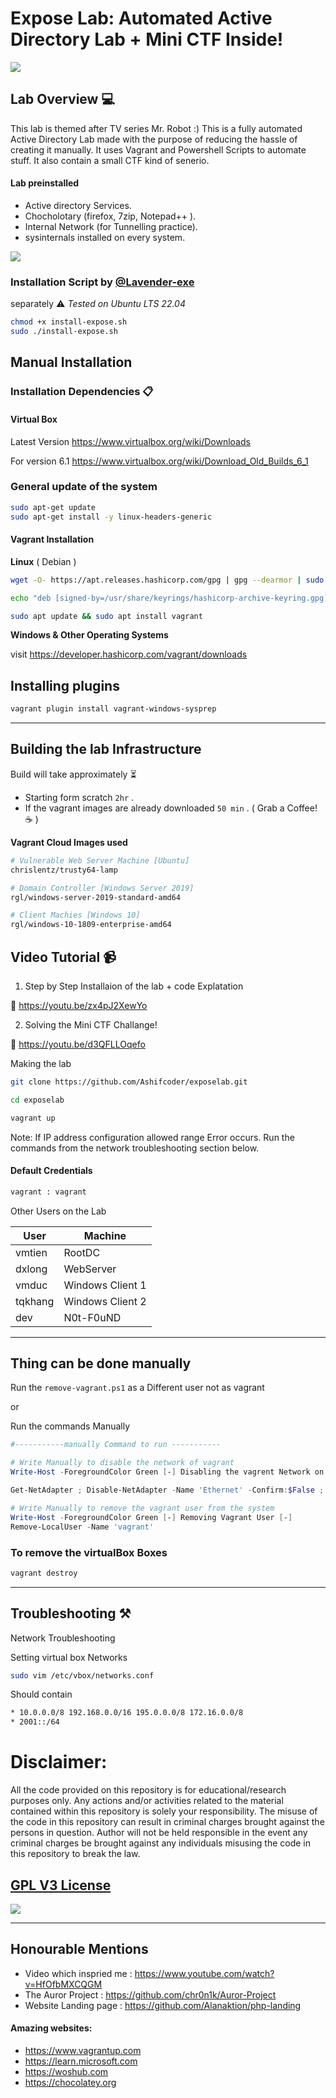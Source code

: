 # Expose Lab: Automated Active Directory Lab + Mini CTF Inside!

<img src="exposelab.png">

## Lab Overview 💻

This lab is themed after TV series Mr. Robot :)
This is a fully automated Active Directory Lab made with the purpose of reducing the hassle of creating it manually. It uses Vagrant and Powershell Scripts to automate stuff. It also contain a small CTF kind of senerio.

#### Lab preinstalled
- Active directory Services.
- Chocholotary (firefox, 7zip, Notepad++ ).
- Internal Network (for Tunnelling practice).
- sysinternals installed on every system.

<img src="lab.png">

### Installation Script by [@Lavender-exe](https://github.com/Lavender-exe)
separately ⚠
*Tested on Ubuntu LTS 22.04*
```bash
chmod +x install-expose.sh
sudo ./install-expose.sh
```

## Manual Installation

### Installation Dependencies 📋
#### Virtual Box

Latest Version
https://www.virtualbox.org/wiki/Downloads

For version 6.1
https://www.virtualbox.org/wiki/Download_Old_Builds_6_1


### General update of the system

```sh
sudo apt-get update 
sudo apt-get install -y linux-headers-generic
```

#### Vagrant Installation

**Linux** ( Debian )
```sh
wget -O- https://apt.releases.hashicorp.com/gpg | gpg --dearmor | sudo tee /usr/share/keyrings/hashicorp-archive-keyring.gpg
```

```sh
echo "deb [signed-by=/usr/share/keyrings/hashicorp-archive-keyring.gpg] https://apt.releases.hashicorp.com $(lsb_release -cs) main" | sudo tee /etc/apt/sources.list.d/hashicorp.list
```

```sh
sudo apt update && sudo apt install vagrant
```


**Windows & Other Operating Systems**

visit https://developer.hashicorp.com/vagrant/downloads

## Installing plugins 

```sh
vagrant plugin install vagrant-windows-sysprep
```

---

## Building the lab Infrastructure

Build will take approximately ⏳
- Starting form scratch `2hr` .
- If the vagrant images are already downloaded  `50 min` . ( Grab a Coffee! ☕️ )

**Vagrant Cloud Images used**

```sh
# Vulnerable Web Server Machine [Ubuntu]
chrislentz/trusty64-lamp

# Domain Controller [Windows Server 2019]
rgl/windows-server-2019-standard-amd64

# Client Machies [Windows 10]
rgl/windows-10-1809-enterprise-amd64
```

## Video Tutorial 📹

1. Step by Step Installaion of the lab + code Explatation

🔗 https://youtu.be/zx4pJ2XewYo 


2. Solving the Mini CTF Challange!

🔗 https://youtu.be/d3QFLLOqefo


Making the lab

```sh
git clone https://github.com/Ashifcoder/exposelab.git
```
```sh
cd exposelab
```
```sh
vagrant up
```
Note: If IP address configuration allowed range Error occurs. Run the commands from the network troubleshooting section below.

#### Default Credentials

```sh
vagrant : vagrant 
```

Other Users on the Lab

User |  Machine | 
--|--|
vmtien | RootDC
dxlong | WebServer
vmduc | Windows Client 1
tqkhang | Windows Client 2
dev | N0t-F0uND

---

## Thing can be done manually

Run the `remove-vagrant.ps1` as a Different user not as vagrant

or 

Run the commands Manually

```powershell
#-----------manually Command to run -----------

# Write Manually to disable the network of vagrant
Write-Host -ForegroundColor Green [-] Disabling the vagrent Network on the machine [-]

Get-NetAdapter ; Disable-NetAdapter -Name 'Ethernet' -Confirm:$False ; Write-Host -ForegroundColor Green "[+] Enabled" ; Get-NetAdapter

# Write Manually to remove the vagrant user from the system
Write-Host -ForegroundColor Green [-] Removing Vagrant User [-]
Remove-LocalUser -Name 'vagrant'

```

### To remove the virtualBox Boxes

```sh
vagrant destroy 
```

---
## Troubleshooting  ⚒

Network Troubleshooting

Setting virtual box Networks
```sh
sudo vim /etc/vbox/networks.conf 
```

Should contain
```sh
* 10.0.0.0/8 192.168.0.0/16 195.0.0.0/8 172.16.0.0/8
* 2001::/64
```


# Disclaimer:
All the code provided on this repository is for educational/research purposes only. Any actions and/or activities related to the material contained within this repository is solely your responsibility. The misuse of the code in this repository can result in criminal charges brought against the persons in question. Author will not be held responsible in the event any criminal charges be brought against any individuals misusing the code in this repository to break the law.

## [GPL V3 License](LICENSE)

<img src="gplv3-with-text-136x68.png">

---

## Honourable Mentions 

- Video which inspried me : https://www.youtube.com/watch?v=HfOfbMXCQGM
- The Auror Project : https://github.com/chr0n1k/Auror-Project
- Website Landing page : https://github.com/Alanaktion/php-landing

#### Amazing websites:
- https://www.vagrantup.com
- https://learn.microsoft.com
- https://woshub.com
- https://chocolatey.org
